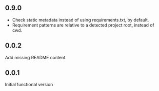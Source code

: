 ## 0.9.0

* Check static metadata instead of using requirements.txt, by default.
* Requirement patterns are relative to a detected project root, instead of cwd.


## 0.0.2

Add missing README content


## 0.0.1

Initial functional version
